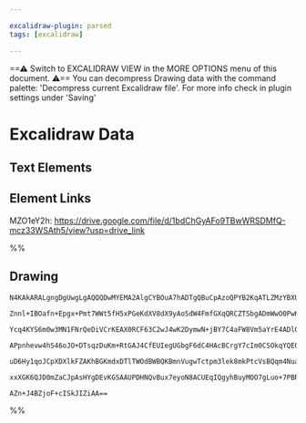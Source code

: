 ```yaml
---

excalidraw-plugin: parsed
tags: [excalidraw]

---
```

==⚠  Switch to EXCALIDRAW VIEW in the MORE OPTIONS menu of this document. ⚠== You can decompress Drawing data with the command palette: 'Decompress current Excalidraw file'. For more info check in plugin settings under 'Saving'


# Excalidraw Data

## Text Elements
## Element Links
MZO1eY2h: https://drive.google.com/file/d/1bdChGyAFo9TBwWRSDMfQ-mcz33WSAth5/view?usp=drive_link

%%
## Drawing
```compressed-json
N4KAkARALgngDgUwgLgAQQQDwMYEMA2AlgCYBOuA7hADTgQBuCpAzoQPYB2KqATLZMzYBXUtiRoIACyhQ4zZAHoFAc0JRJQgEYA6bGwC2CgF7N6hbEcK4OCtptbErHALRY8RMpWdx8Q1TdIEfARcZgRmBShcZQUebQBGeISaOiCEfQQOKGZuAG1wMFAwYogSbggAWQAtAHl4hABNHkkU4shYRHL0zQRiYlxNYNaSzG5nAFZxgAZtABYAdh4eADYA

Znnl+IBOafn+Epgx+Pmt7WWt5fH5xPGeKdXV8dX9yAoSdW4FmfGXqQRCZTSbgADmWwO0PwKkGsyiGaCmv2YUFIbAA1ggAMJsfBsUjlADE9SJSF+mlw2FRyhRQg4xCxOLxEmR1mYcFwgSyw0gADNCPh8ABlWBw9CCDxciBIlHogDq7xaaD4UMlyLRCCFMBFkuxZV+1MBHHCOTQ8V+bDZ2DUhxNUwRyqpwjgAEliMbULkALq/bnkDIu7gcIT836EWl

Ycq4KYS6m0w3MN1FNrQeDiVCrKEAX0RCF63C2wJ4wK2DymwN+jBY7C4aFW8Vm5aYrE4ADlOGJuHXgeNjsdlvXlYRmAARNJQXNobkEMKk4S0gCiwQyWTdnt+Qjg/THxA780mq0LW2201NyqIHFR5WksnkSjIhEY2mUbDYsIQugMCl5wQUxAU8U0dKSAA4jAACCABibBbAAKgAQhQMoAEoCkOFTcgAis4+gWA8MoCqB6jjAoZgIBQAD8QisgAvHejA

APpnhevw4hS46oJO+DTsqzDuKm+RtGAJ4CfEUIegUGbgF6dC4HAcBCrgY7cIm0CSOkqYQEQgJQMMDCEKRsHkpSMZ0tiuIEtyFmWTp2AiByUBOmO+hCtKmKmYy6CEggxLWbZmT2Y5BkUg6NImQy5TMhwrLsn5PmkHZDnpOBfKCsK6lirqBQQDZcV+QlTmqrK8rcEqJTZfFjnOWqGpaul277FlvlZHliHCAaRodvVZW5Y5NQWlaHa2p1jX+YlnBQOB

uD6Hy1qoJCpXDXlkFZAKhBGKmdxDTlTWOdBWBQKBmnVugwTctpm3lek8mkPtcVsBQqm4NuaCBsGmVddt6RzrSoG3fdIRPeg7IolQ53dekP3A9BKblMZOk8Si/IABodqsUyzNoPDzOssyzLWiznMs9Xw9i+ANJ8UxJFsdyglMWxTCcOP9iURjPvoSnKvQBBCKmSTxOM4mgx9+gtSFcZuhAsP1VSJArWtxV2iU0vEEKCBwNwc2QErFRsMQCBfQMwQA

xxXGK6QJD0mZaCJpAsHYgDEvKGSAAUPDHNQvBux7eyoN8ACUEqIQgyhBuyMOO7gLuo+7PBR7wsd+xAAtvcNlXor1UBVm6L34PVPqTQggdhmbHDKOzSaZAbbHItzvzYEQatoNXCC/Bw+fcE3ZpCFAZ6pk3SclHYABWCDYNkAqt3A2u6/rgxscbzeZeSGeMNBz74GXJQdGlaSj1WEo2UiBhQ50z1Bjnp5sKxRtTgvSY+gYAo7xnnDcPPzGhPtu8r2v

AZn+J4BZjoF+cISkJIZiAA==
```
%%